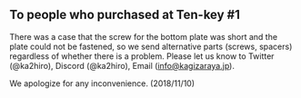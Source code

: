 ## To people who purchased at Ten-key #1

There was a case that the screw for the bottom plate was short and the plate could not be fastened, so we send alternative parts (screws, spacers) regardless of whether there is a problem. Please let us know to Twitter (@ka2hiro), Discord (@ka2hiro), Email (info@kagizaraya.jp).

We apologize for any inconvenience. (2018/11/10)

